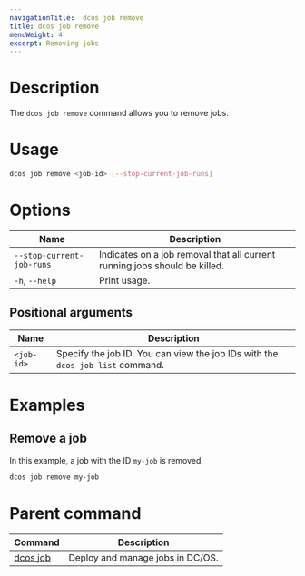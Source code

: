 ```yaml
---
navigationTitle:  dcos job remove
title: dcos job remove
menuWeight: 4
excerpt: Removing jobs
---
```



# Description

The `dcos job remove` command allows you to remove jobs.

# Usage

```bash
dcos job remove <job-id> [--stop-current-job-runs]
```

# Options

| Name |  Description |
|---------|-------------|
| `--stop-current-job-runs`   |  Indicates on a job removal that all current running jobs should be killed. |
|`-h`, `--help` |   Print usage. |

## Positional arguments

| Name | Description |
|---------|-------------|
| `<job-id>`   |  Specify the job ID. You can view the job IDs with the `dcos job list` command. |



# Examples

## Remove a job

In this example, a job with the ID `my-job` is removed.

```bash
dcos job remove my-job
```

# Parent command

| Command | Description |
|---------|-------------|
| [dcos job](/mesosphere/dcos/2.0/cli/command-reference/dcos-job/) |  Deploy and manage jobs in DC/OS. |
